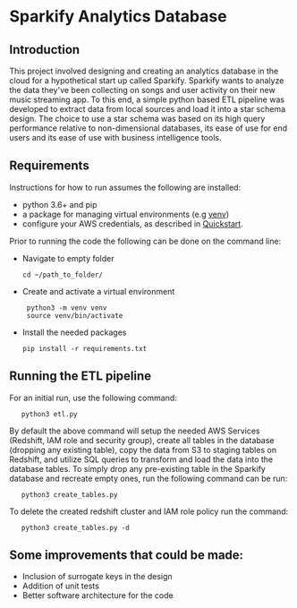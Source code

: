# Sparkify Analytics Database

## Introduction
This project involved designing and creating an analytics database in the cloud for a hypothetical start up called Sparkify. 
Sparkify wants to analyze the data they've been collecting on songs and user activity on their new music streaming app. 
To this end, a simple python based ETL pipeline was developed to extract data from local sources and load it into a star 
schema design. The choice to use a star schema was based on its high query performance relative to non-dimensional 
databases, its ease of use for end users and its ease of use with business intelligence tools.
## Requirements
Instructions for how to run assumes the following are installed:
* python 3.6+ and pip
* a package for managing virtual environments (e.g [venv](https://packaging.python.org/guides/installing-using-pip-and-virtual-environments/)) 
* configure your AWS credentials, as described in [Quickstart](https://boto3.amazonaws.com/v1/documentation/api/1.9.42/guide/quickstart.html).
        
Prior to running the code the following can be done on the command line:
* Navigate to empty folder
    ```commandline
    cd ~/path_to_folder/
    ``` 
* Create and activate a virtual environment
    ```commandline
     python3 -m venv venv
     source venv/bin/activate
    ```
* Install the needed packages 
    ```commandline
    pip install -r requirements.txt
    ```
  
## Running the ETL pipeline
For an initial run, use the following command:
```commandline
   python3 etl.py 
```

By default the above command will setup the needed AWS Services (Redshift, IAM role and security group), create all 
tables in the database (dropping any existing table), copy the data from S3 to staging tables on Redshift, and utilize
    SQL queries to transform and load the data into the database tables. To simply drop any pre-existing table 
in the Sparkify database and recreate empty ones, run the following command can be run:

```commandline
   python3 create_tables.py
```

To delete the created redshift cluster and IAM role policy run the command:
```commandline
   python3 create_tables.py -d
```

## Some improvements that could be made:
* Inclusion of surrogate keys in the design
* Addition of unit tests
* Better software architecture for the code
